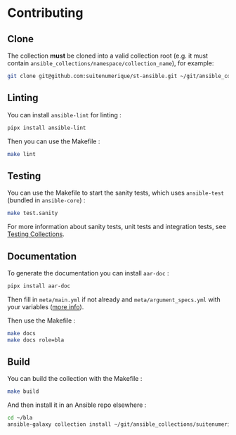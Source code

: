 # Contributing

## Clone

The collection **must** be cloned into a valid collection root (e.g. it must contain `ansible_collections/namespace/collection_name`), for example:

```bash
git clone git@github.com:suitenumerique/st-ansible.git ~/git/ansible_collections/suitenumerique/st
```

## Linting

You can install `ansible-lint` for linting :

```bash
pipx install ansible-lint
```

Then you can use the Makefile :

```bash
make lint
```

## Testing

You can use the Makefile to start the sanity tests, which uses `ansible-test` (bundled in `ansible-core`) :

```bash
make test.sanity
```

For more information about sanity tests, unit tests and integration tests, see [Testing Collections](https://docs.ansible.com/ansible/latest/dev_guide/developing_collections_testing.html#testing-collections).

## Documentation

To generate the documentation you can install `aar-doc` :

```bash
pipx install aar-doc
```

Then fill in `meta/main.yml` if not already and `meta/argument_specs.yml` with your variables ([more info](https://docs.ansible.com/ansible/latest/playbook_guide/playbooks_reuse_roles.html#role-argument-validation)).

Then use the Makefile :

```bash
make docs
make docs role=bla
```

## Build

You can build the collection with the Makefile :
```bash
make build
```

And then install it in an Ansible repo elsewhere :
```bash
cd ~/bla
ansible-galaxy collection install ~/git/ansible_collections/suitenumerique/st/build/suitenumerique-st-1.0.0.tar.gz -p ./collections
```

